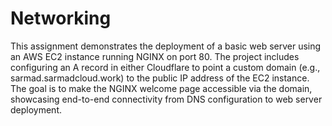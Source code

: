 # Networking

This assignment demonstrates the deployment of a basic web server using an AWS EC2 instance running NGINX on port 80. The project includes configuring an A record in either Cloudflare to point a custom domain (e.g., sarmad.sarmadcloud.work) to the public IP address of the EC2 instance. The goal is to make the NGINX welcome page accessible via the domain, showcasing end-to-end connectivity from DNS configuration to web server deployment.
